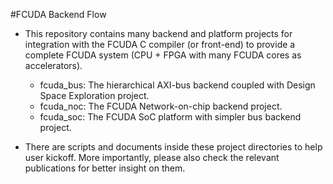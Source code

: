 #FCUDA Backend Flow

- This repository contains many backend and platform projects for integration
with the FCUDA C compiler (or front-end) to provide a complete FCUDA system
(CPU + FPGA with many FCUDA cores as accelerators).

    + fcuda_bus: The hierarchical AXI-bus backend coupled with Design Space 
    Exploration project.
    + fcuda_noc: The FCUDA Network-on-chip backend project.
    + fcuda_soc: The FCUDA SoC platform with simpler bus backend project.


- There are scripts and documents inside these project directories to help user
kickoff. More importantly, please also check the relevant publications for better 
insight on them.

